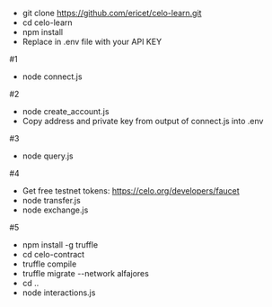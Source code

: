 * git clone https://github.com/ericet/celo-learn.git
* cd celo-learn
* npm install
* Replace <API KEY> in .env file with your API KEY

#1
* node connect.js

#2
* node create_account.js
* Copy address and private key from output of connect.js into .env

#3
* node query.js

#4
* Get free testnet tokens: https://celo.org/developers/faucet
* node transfer.js
* node exchange.js

#5
* npm install -g truffle
* cd celo-contract
* truffle compile
* truffle migrate --network alfajores
* cd ..
* node interactions.js
